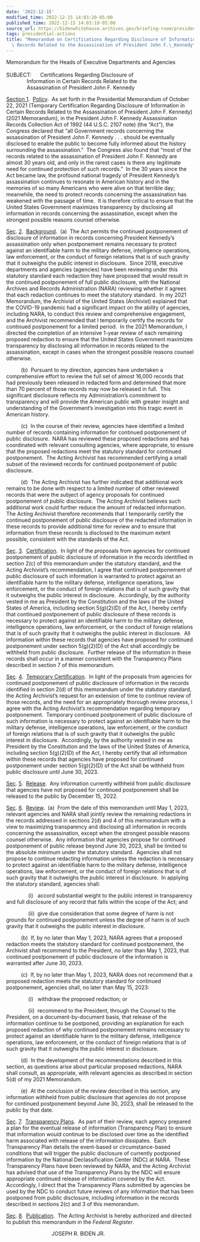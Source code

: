 ```yaml
---
date: '2022-12-15'
modified_time: 2022-12-15 14:03:20-05:00
published_time: 2022-12-15 14:03:19-05:00
source_url: https://bidenwhitehouse.archives.gov/briefing-room/presidential-actions/2022/12/15/memorandum-on-certifications-regarding-disclosure-of-information-in-certain-records-related-to-the-assassination-of-president-john-f-kennedy/
tags: presidential-actions
title: "Memorandum on Certifications Regarding Disclosure of Information in Certain\
  \ Records Related to the Assassination of President John F.\_Kennedy"
---
```

 
Memorandum for the Heads of Executive Departments and Agencies  
   
SUBJECT:      Certifications Regarding Disclosure of  
              Information in Certain Records Related to the  
              Assassination of President John F. Kennedy

<span style="text-decoration: underline">Section 1</span>.  <span
style="text-decoration: underline">Policy</span>.  As set forth in the
Presidential Memorandum of October 22, 2021 (Temporary Certification
Regarding Disclosure of Information in Certain Records Related to the
Assassination of President John F. Kennedy) (2021 Memorandum), in the
President John F. Kennedy Assassination Records Collection Act of 1992
(44 U.S.C. 2107 note) (the “Act”), the Congress declared that “all
Government records concerning the assassination of President John F.
Kennedy . . . should be eventually disclosed to enable the public to
become fully informed about the history surrounding the assassination.” 
The Congress also found that “most of the records related to the
assassination of President John F. Kennedy are almost 30 years old, and
only in the rarest cases is there any legitimate need for continued
protection of such records.”  In the 30 years since the Act became law,
the profound national tragedy of President Kennedy’s assassination
continues to resonate in American history and in the memories of so many
Americans who were alive on that terrible day; meanwhile, the need to
protect records concerning the assassination has weakened with the
passage of time.  It is therefore critical to ensure that the United
States Government maximizes transparency by disclosing all information
in records concerning the assassination, except when the strongest
possible reasons counsel otherwise.  
  
<span style="text-decoration: underline">Sec</span>. <span
style="text-decoration: underline">2</span>.  <span
style="text-decoration: underline">Background</span>.  (a)  The Act
permits the continued postponement of disclosure of information in
records concerning President Kennedy’s assassination only when
postponement remains necessary to protect against an identifiable harm
to the military defense, intelligence operations, law enforcement, or
the conduct of foreign relations that is of such gravity that it
outweighs the public interest in disclosure.  Since 2018, executive
departments and agencies (agencies) have been reviewing under this
statutory standard each redaction they have proposed that would result
in the continued postponement of full public disclosure, with the
National Archives and Records Administration (NARA) reviewing whether it
agrees that each redaction continues to meet the statutory standard.  In
my 2021 Memorandum, the Archivist of the United States (Archivist)
explained that the COVID-19 pandemic had a significant impact on the
ability of agencies, including NARA, to conduct this review and
comprehensive engagement, and the Archivist recommended that I
temporarily certify the records for continued postponement for a limited
period.  In the 2021 Memorandum, I directed the completion of an
intensive 1-year review of each remaining proposed redaction to ensure
that the United States Government maximizes transparency by disclosing
all information in records related to the assassination, except in cases
when the strongest possible reasons counsel otherwise.   
  
          (b)  Pursuant to my direction, agencies have undertaken a
comprehensive effort to review the full set of almost 16,000 records
that had previously been released in redacted form and determined that
more than 70 percent of those records may now be released in full.  This
significant disclosure reflects my Administration’s commitment to
transparency and will provide the American public with greater insight
and understanding of the Government’s investigation into this tragic
event in American history.   
  
          (c)  In the course of their review, agencies have identified a
limited number of records containing information for continued
postponement of public disclosure.  NARA has reviewed these proposed
redactions and has coordinated with relevant consulting agencies, where
appropriate, to ensure that the proposed redactions meet the statutory
standard for continued postponement.  The Acting Archivist has
recommended certifying a small subset of the reviewed records for
continued postponement of public disclosure.   
  
          (d)  The Acting Archivist has further indicated that
additional work remains to be done with respect to a limited number of
other reviewed records that were the subject of agency proposals for
continued postponement of public disclosure.  The Acting Archivist
believes such additional work could further reduce the amount of
redacted information.  The Acting Archivist therefore recommends that I
temporarily certify the continued postponement of public disclosure of
the redacted information in these records to provide additional time for
review and to ensure that information from these records is disclosed to
the maximum extent possible, consistent with the standards of the Act.  
  
<span style="text-decoration: underline">Sec</span>. <span
style="text-decoration: underline">3</span>.  <span
style="text-decoration: underline">Certification</span>.  In light of
the proposals from agencies for continued postponement of public
disclosure of information in the records identified in section 2(c) of
this memorandum under the statutory standard, and the Acting Archivist’s
recommendation, I agree that continued postponement of public disclosure
of such information is warranted to protect against an identifiable harm
to the military defense, intelligence operations, law enforcement, or
the conduct of foreign relations that is of such gravity that it
outweighs the public interest in disclosure.  Accordingly, by the
authority vested in me as President by the Constitution and the laws of
the United States of America, including section 5(g)(2)(D) of the Act, I
hereby certify that continued postponement of public disclosure of these
records is necessary to protect against an identifiable harm to the
military defense, intelligence operations, law enforcement, or the
conduct of foreign relations that is of such gravity that it outweighs
the public interest in disclosure.  All information within these records
that agencies have proposed for continued postponement under section
5(g)(2)(D) of the Act shall accordingly be withheld from public
disclosure.  Further release of the information in these records shall
occur in a manner consistent with the Transparency Plans described in
section 7 of this memorandum.    
  
<span style="text-decoration: underline">Sec</span>. <span
style="text-decoration: underline">4</span>.  <span
style="text-decoration: underline">Temporary Certification</span>.  In
light of the proposals from agencies for continued postponement of
public disclosure of information in the records identified in section
2(d) of this memorandum under the statutory standard, the Acting
Archivist’s request for an extension of time to continue review of those
records, and the need for an appropriately thorough review process, I
agree with the Acting Archivist’s recommendation regarding temporary
postponement.  Temporary continued postponement of public disclosure of
such information is necessary to protect against an identifiable harm to
the military defense, intelligence operations, law enforcement, or the
conduct of foreign relations that is of such gravity that it outweighs
the public interest in disclosure.  Accordingly, by the authority vested
in me as President by the Constitution and the laws of the United States
of America, including section 5(g)(2)(D) of the Act, I hereby certify
that all information within these records that agencies have proposed
for continued postponement under section 5(g)(2)(D) of the Act shall be
withheld from public disclosure until June 30, 2023.  
  
<span style="text-decoration: underline">Sec</span>. <span
style="text-decoration: underline">5</span>.  <span
style="text-decoration: underline">Release</span>.  Any information
currently withheld from public disclosure that agencies have not
proposed for continued postponement shall be released to the public by
December 15, 2022.  
  
<span style="text-decoration: underline">Sec</span>. <span
style="text-decoration: underline">6</span>.  <span
style="text-decoration: underline">Review</span>.  (a)  From the date of
this memorandum until May 1, 2023, relevant agencies and NARA shall
jointly review the remaining redactions in the records addressed in
sections 2(d) and 4 of this memorandum with a view to maximizing
transparency and disclosing all information in records concerning the
assassination, except when the strongest possible reasons counsel
otherwise.  Any information that agencies propose for continued
postponement of public release beyond June 30, 2023, shall be limited to
the absolute minimum under the statutory standard.  Agencies shall not
propose to continue redacting information unless the redaction is
necessary to protect against an identifiable harm to the military
defense, intelligence operations, law enforcement, or the conduct of
foreign relations that is of such gravity that it outweighs the public
interest in disclosure.  In applying the statutory standard, agencies
shall:  
  
               (i)   accord substantial weight to the public interest in
transparency and full disclosure of any record that falls within the
scope of the Act; and  
  
               (ii)  give due consideration that some degree of harm is
not grounds for continued postponement unless the degree of harm is of
such gravity that it outweighs the public interest in disclosure.  
  
          (b)  If, by no later than May 1, 2023, NARA agrees that a
proposed redaction meets the statutory standard for continued
postponement, the Archivist shall recommend to the President, no later
than May 1, 2023, that continued postponement of public disclosure of
the information is warranted after June 30, 2023.  
  
          (c)  If, by no later than May 1, 2023, NARA does not recommend
that a proposed redaction meets the statutory standard for continued
postponement, agencies shall, no later than May 15, 2023:  
  
               (i)   withdraw the proposed redaction; or  
  
               (ii)  recommend to the President, through the Counsel to
the President, on a document-by-document basis, that release of the
information continue to be postponed, providing an explanation for each
proposed redaction of why continued postponement remains necessary to
protect against an identifiable harm to the military defense,
intelligence operations, law enforcement, or the conduct of foreign
relations that is of such gravity that it outweighs the public interest
in disclosure.  
  
          (d)  In the development of the recommendations described in
this section, as questions arise about particular proposed redactions,
NARA shall consult, as appropriate, with relevant agencies as described
in section 5(d) of my 2021 Memorandum.  
  
          (e)  At the conclusion of the review described in this
section, any information withheld from public disclosure that agencies
do not propose for continued postponement beyond June 30, 2023, shall be
released to the public by that date.  
  
<span style="text-decoration: underline">Sec</span>. <span
style="text-decoration: underline">7</span>.  <span
style="text-decoration: underline">Transparency Plans</span>.  As part
of their review, each agency prepared a plan for the eventual release of
information (Transparency Plan) to ensure that information would
continue to be disclosed over time as the identified harm associated
with release of the information dissipates.  Each Transparency Plan
details the event-based or circumstance-based conditions that will
trigger the public disclosure of currently postponed information by the
National Declassification Center (NDC) at NARA.  These Transparency
Plans have been reviewed by NARA, and the Acting Archivist has advised
that use of the Transparency Plans by the NDC will ensure appropriate
continued release of information covered by the Act.  Accordingly, I
direct that the Transparency Plans submitted by agencies be used by the
NDC to conduct future reviews of any information that has been postponed
from public disclosure, including information in the records described
in sections 2(c) and 3 of this memorandum.     
  
<span style="text-decoration: underline">Sec</span>. <span
style="text-decoration: underline">8</span>.  <span
style="text-decoration: underline">Publication</span>.  The Acting
Archivist is hereby authorized and directed to publish this memorandum
in the *Federal Register*.

                               JOSEPH R. BIDEN JR.
